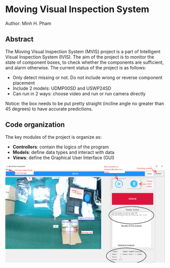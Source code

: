 # Moving Visual Inspection System
Author: Minh H. Pham

## Abstract 
The Moving Visual Inspection System (MVIS) project is a part of Intelligent Visual Inspection System (IVIS). The aim of the project is to monitor the state of component boxes, to check whether the components are sufficient, and alarm otherwise. The current status of the project is as follows:

* Only detect missing or not. Do not include wrong or reverse component placement
* Include 2 models: UDMP00SD and USWP24SD
* Can run in 2 ways: choose video and run or run camera directly

Notice: the box needs to be put pretty straight (incline angle no greater than 45 degrees) to have accurate predictions.

## Code organization
The key modules of the project is organize as:
* **Controllers**: contain the logics of the program
* **Models**: define data types and interact with data
* **Views**: define the Graphical User Interface (GUI)

![alt text](https://github.com/PHM1605/MVIS/blob/main/images/app.png)
